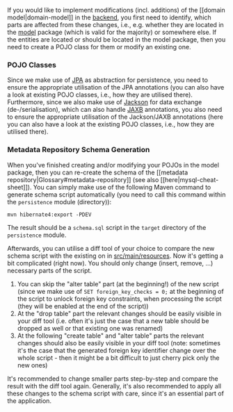 If you would like to implement modifications (incl. additions) of the [[domain model|domain-model]] in the [backend](https://github.com/dswarm/dswarm), you first need to identify, which parts are affected from these changes, i.e., e.g. whether they are located in the [model](https://github.com/dswarm/dswarm/tree/builds/unstable/persistence/src/main/java/org/dswarm/persistence/model) package (which is valid for the majority) or somewhere else. If the entities are located or should be located in the model package, then you need to create a POJO class for them or modify an existing one. 

### POJO Classes

Since we make use of [JPA](http://en.wikibooks.org/wiki/Java_Persistence) as abstraction for persistence, you need to ensure the appropriate utilisation of the JPA annotations (you can also have a look at existing POJO classes, i.e., how they are utilised there). Furthermore, since we also make use of [Jackson](https://github.com/FasterXML/jackson) for data exchange (de-/serialisation), which can also handle [JAXB](http://wiki.fasterxml.com/JacksonJAXBAnnotations) annotations, you also need to ensure the appropriate utilisation of the Jackson/JAXB annotations (here you can also have a look at the existing POJO classes, i.e., how they are utilised there).

### Metadata Repository Schema Generation

When you've finished creating and/or modifying your POJOs in the model package, then you can re-create the schema of the [[metadata repository|Glossary#metadata-repository]] (see also [[here|mysql-cheat-sheet]]). You can simply make use of the following Maven command to generate schema script automatically (you need to call this command within the `persistence` module (directory)):

    mvn hibernate4:export -PDEV

The result should be a `schema.sql` script in the `target` directory of the `persistence` module.

Afterwards, you can utilise a diff tool of your choice to compare the new schema script with the existing on in [src/main/resources](https://github.com/dswarm/dswarm/blob/builds/unstable/persistence/src/main/resources/schema.sql). Now it's getting a bit complicated (right now). You should only change (insert, remove, ...) necessary parts of the script.

1. You can skip the "alter table" part (at the beginning!) of the new script (since we make use of `SET foreign_key_checks = 0;` at the beginning of the script to unlock foreign key constraints, when processing the script (they will be enabled at the end of the script))
2. At the "drop table" part the relevant changes should be easily visible in your diff tool (i.e. often it's just the case that a new table should be dropped as well or that existing one was renamed)
3. At the following "create table" and "alter table" parts the relevant changes should also be easily visible in your diff tool (note: sometimes it's the case that the generated foreign key identifier change over the whole script - then it might be a bit difficult to just cherry pick only the new ones)

It's recommended to change smaller parts step-by-step and compare the result with the diff tool again. Generally, it's also recommended to apply all these changes to the schema script with care, since it's an essential part of the application.
